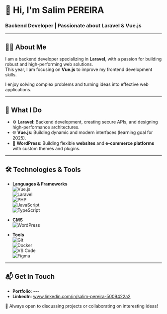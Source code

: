 # 👋 Hi, I'm **Salim PEREIRA**  
### Backend Developer | Passionate about Laravel & Vue.js  

---

## 🧑‍💻 About Me  
I am a backend developer specializing in **Laravel**, with a passion for building robust and high-performing web solutions.  
This year, I am focusing on **Vue.js** to improve my frontend development skills.  

I enjoy solving complex problems and turning ideas into effective web applications.  

---

## 🚀 What I Do  
- ⚙️ **Laravel**: Backend development, creating secure APIs, and designing high-performance architectures.  
- 🌐 **Vue.js**: Building dynamic and modern interfaces (learning goal for 2025).  
- 🌟 **WordPress**: Building flexible **websites** and **e-commerce platforms** with custom themes and plugins.  

---

## 🛠️ Technologies & Tools  
- **Languages & Frameworks**  
  ![Vue.js](https://img.shields.io/badge/-Vue.js-4FC08D?logo=vue.js&logoColor=white)  
  ![Laravel](https://img.shields.io/badge/-Laravel-FF2D20?logo=laravel&logoColor=white)  
  ![PHP](https://img.shields.io/badge/-PHP-777BB4?logo=php&logoColor=white)  
  ![JavaScript](https://img.shields.io/badge/-JavaScript-F7DF1E?logo=javascript&logoColor=black)  
  ![TypeScript](https://img.shields.io/badge/-TypeScript-3178C6?logo=typescript&logoColor=white)  

- **CMS**  
  ![WordPress](https://img.shields.io/badge/-WordPress-21759B?logo=wordpress&logoColor=white)  

- **Tools**  
  ![Git](https://img.shields.io/badge/-Git-F05032?logo=git&logoColor=white)  
  ![Docker](https://img.shields.io/badge/-Docker-2496ED?logo=docker&logoColor=white)  
  ![VS Code](https://img.shields.io/badge/-VS%20Code-007ACC?logo=visual-studio-code&logoColor=white)  
  ![Figma](https://img.shields.io/badge/-Figma-F24E1E?logo=figma&logoColor=white)  

---

## 📬 Get In Touch  
- **Portfolio**: ---
- **LinkedIn**: www.linkedin.com/in/salim-pereira-5009422a2

💬 Always open to discussing projects or collaborating on interesting ideas!  
